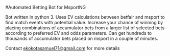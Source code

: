 #Automated Betting Bot for MsportNG

Bot written in python 3.
Uses EV calculations between betfair and msport to find match events with potential value.
Increase your chance of winning by placing combinations of accumulator bets from a larger list of selected bets according to preferred EV and odds parameters.
Can get hundreds to thousands of accumulator bets placed on msport in a couple of minutes.

Contact ekokotasamuel71@gmail.com for more details
